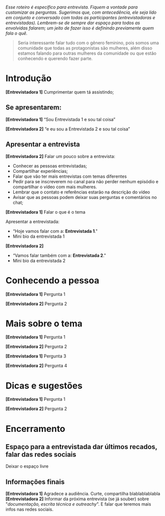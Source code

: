 _Esse roteiro é específico para entrevista. Fiquem a vontade para customizar as perguntas. Sugerimos que, com antecedência, ele seja lido em conjunto e conversado com todas as participantes (entrevistadoras e entrevistadas). Lembrem-se de sempre dar espaço para todos as envolvidas falarem; um jeito de fazer isso é definindo previamente quem fala o quê._ 

> Seria interessante falar tudo com o gênero feminino, pois somos uma comunidade que todas as protagonistas são mulheres, além disso estamos falando para outras mulheres da comunidade ou que estão conhecendo e querendo fazer parte.


# Introdução 
**[Entrevistadora 1]** Cumprimentar quem tá assistindo;

## Se apresentarem:
**[Entrevistadora 1]** “Sou Entrevistada 1 e sou tal coisa” 

**[Entrevistadora 2]** “e eu sou a Entrevistada 2 e sou tal coisa”

## Apresentar a entrevista
**[Entrevistadora 2]** Falar um pouco sobre a entrevista:
- Conhecer as pessoas entrevistadas;
- Compartilhar experiências;
- Falar que vão ter mais entrevistas com temas diferentes
- Pedir para se inscreverem no canal para não perder nenhum episódio e compartilhar o vídeo com mais mulheres. 
- Lembrar que o contato e referências estarão na descrição do vídeo
- Avisar que as pessoas podem deixar suas perguntas e comentários no chat;	

**[Entrevistadora 1]** Falar o que é o tema

Apresentar a entrevistada:
- “Hoje vamos falar com a:  **Entrevistada 1**."
- Mini bio da entrevistada 1

**[Entrevistadora 2]**

- “Vamos falar também com a:  **Entrevistada 2**."
- Mini bio da entrevistada 2

# Conhecendo a pessoa
**[Entrevistadora 1]** Pergunta 1

**[Entrevistadora 2]** Pergunta 2

# Mais sobre o tema
**[Entrevistadora 1]** Pergunta 1

**[Entrevistadora 2]** Pergunta 2

**[Entrevistadora 1]** Pergunta 3

**[Entrevistadora 2]** Pergunta 4

# Dicas e sugestões
**[Entrevistadora 1]** Pergunta 1

**[Entrevistadora 2]** Pergunta 2

# Encerramento

## Espaço para a entrevistada dar últimos recados, falar das redes sociais
Deixar o espaço livre

##  Informações finais

**[Entrevistadora 1]** Agradece a audiência. Curte, compartilha blablablablabla
**[Entrevistadora 2]** Informar da próxima entrevista (se já souber) sobre "_documentação, escrita técnica e outreachy_". E falar que teremos mais infos nas redes sociais.
